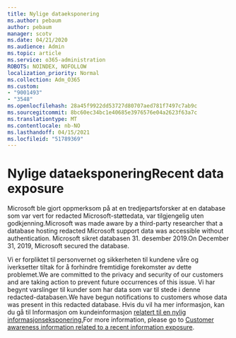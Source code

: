 ```yaml
---
title: Nylige dataeksponering
ms.author: pebaum
author: pebaum
manager: scotv
ms.date: 04/21/2020
ms.audience: Admin
ms.topic: article
ms.service: o365-administration
ROBOTS: NOINDEX, NOFOLLOW
localization_priority: Normal
ms.collection: Adm_O365
ms.custom:
- "9001493"
- "3548"
ms.openlocfilehash: 28a45f9922dd53727d80707aed781f7497c7ab9c
ms.sourcegitcommit: 8bc60ec34bc1e40685e3976576e04a2623f63a7c
ms.translationtype: MT
ms.contentlocale: nb-NO
ms.lasthandoff: 04/15/2021
ms.locfileid: "51789369"
---
```

# <a name="recent-data-exposure"></a><span data-ttu-id="763f8-102">Nylige dataeksponering</span><span class="sxs-lookup"><span data-stu-id="763f8-102">Recent data exposure</span></span>

<span data-ttu-id="763f8-103">Microsoft ble gjort oppmerksom på at en tredjepartsforsker at en database som var vert for redacted Microsoft-støttedata, var tilgjengelig uten godkjenning.</span><span class="sxs-lookup"><span data-stu-id="763f8-103">Microsoft was made aware by a third-party researcher that a database hosting redacted Microsoft support data was accessible without authentication.</span></span> <span data-ttu-id="763f8-104">Microsoft sikret databasen 31. desember 2019.</span><span class="sxs-lookup"><span data-stu-id="763f8-104">On December 31, 2019, Microsoft secured the database.</span></span>

<span data-ttu-id="763f8-105">Vi er forpliktet til personvernet og sikkerheten til kundene våre og iverksetter tiltak for å forhindre fremtidige forekomster av dette problemet.</span><span class="sxs-lookup"><span data-stu-id="763f8-105">We are committed to the privacy and security of our customers and are taking action to prevent future occurrences of this issue.</span></span> <span data-ttu-id="763f8-106">Vi har begynt varslinger til kunder som har data som var til stede i denne redacted-databasen.</span><span class="sxs-lookup"><span data-stu-id="763f8-106">We have begun notifications to customers whose data was present in this redacted database.</span></span> <span data-ttu-id="763f8-107">Hvis du vil ha mer informasjon, kan du gå til Informasjon om kundeinformasjon [relatert til en nylig informasjonseksponering.](https://aka.ms/privacyinfo)</span><span class="sxs-lookup"><span data-stu-id="763f8-107">For more information, please go to [Customer awareness information related to a recent information exposure](https://aka.ms/privacyinfo).</span></span>
